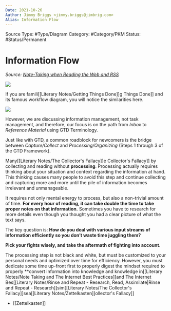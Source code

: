 ```yaml
---
Date: 2021-10-26
Author: Jimmy Briggs <jimmy.briggs@jimbrig.com>
Alias: Information Flow
---
```


Source Type: #Type/Diagram
Category: #Category/PKM
Status: #Status/Permanent 

# Information Flow

*Source: [Note-Taking when Reading the Web and RSS](https://zettelkasten.de/posts/reading-web-rss-note-taking/)*

![](https://zettelkasten.de/posts/reading-web-rss-note-taking/201312041147_inbox_flowchart.png)

If you are famili[[Literary Notes/Getting Things Done]]g Things Done]] and its famous workflow diagram, you will notice the similarities here.

![](https://lifedev.net/wp-content/uploads/2007/02/gtd-workflow.gif?x90095)

However, we are discussing information management, not task management, and therefore, our focus is on the path from *Inbox* to *Reference Material* using GTD Terminology.

Just like with GTD, a common roadblock for newcomers is the bridge between *Capture/Collect* and *Processing/Organizing* (Steps 1 through 3 of the GTD Framework).

Many[[Literary Notes/The Collector's Fallacy]]e Collector's Fallacy]] by collecting and reading without **processing**. Processing actually requires thinking about your situation and context regarding the information at hand. This thinking causes many people to avoid this step and continue collecting and capturing more and more until the pile of information becomes irrelevant and unmanageable.

It requires not only mental energy to process, but also a non-trivial amount of time. **For every hour of reading, it can take double the time to take proper notes on that information.** Sometimes you have to research for more details even though you thought you had a clear picture of what the text says.

The key question is: **How do you deal with various input streams of information efficiently so you don’t waste time juggling them?**

**Pick your fights wisely, and take the aftermath of fighting into account.**

The processing step is not black and white, but must be customized to your personal needs and optimized over time for efficiency. However, you must dedicate some time up-front first to properly digest the mindset required to properly **convert information into knowledge and knowledge in[[Literary Notes/Note Taking and The Internet Best Practices]]and The Internet Bes[[Literary Notes/Rinse and Repeat - Research, Read, Assimilate|Rinse and Repeat - Research]]sim[[Literary Notes/The Collector's Fallacy]]sea[[Literary Notes/Zettelkasten]]ollector's Fallacy]]
-	[[Zettelkasten]]